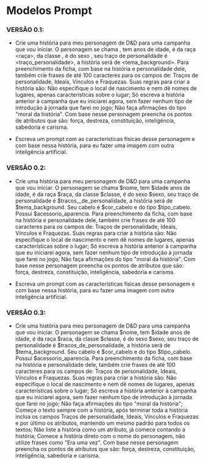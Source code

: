 # Modelos Prompt


### VERSÃO 0.1:

- Crie uma história para meu personagem de D&D para uma campanha que vou iniciar. O personagem se chama <nome>, tem <idade> anos de idade, é da raça <raça>, da classe <classe>, é do sexo <sexo>, seu traço de personalidade é <traço_personalidade>, a história será de <tema_background>. Para preenchimento da ficha, com base na história e personalidade dele, também crie frases de até 100 caracteres para os campos de: Traços de personalidade, Ideais, Vínculos e Fraquezas. Suas regras para criar a história são: Não especifique o local de nascimento e nem dê nomes de lugares, apenas características sobre o lugar; Só escreva a história anterior à campanha que eu iniciarei agora, sem fazer nenhum tipo de introdução à jornada que farei no jogo; Não faça afirmações do tipo "moral da história".
Com base nesse personagem preencha os pontos de atributos que são: força, destreza, constituição, inteligência, sabedoria e carisma.

- Escreva um prompt com as características físicas desse personagem e com base nessa história, para eu fazer uma imagem com outra inteligência artificial.


### VERSÃO 0.2:

-   Crie uma história para meu personagem de D&D para uma campanha que vou iniciar. O personagem se chama $nome, tem $idade anos de idade, é da raça $raça, da classe $classe, é do sexo $sexo, seu traço de personalidade é $tracos__de_personalidade, a história será de $tema_background. Seu cabelo é $cor_cabelo e do tipo $tipo_cabelo. Possui $acessorio_aparencia. Para preenchimento da ficha, com base na história e personalidade dele, também crie frases de até 100 caracteres para os campos de: Traços de personalidade, Ideais, Vínculos e Fraquezas. Suas regras para criar a história são: Não especifique o local de nascimento e nem dê nomes de lugares, apenas características sobre o lugar; Só escreva a história anterior à campanha que eu iniciarei agora, sem fazer nenhum tipo de introdução à jornada que farei no jogo; Não faça afirmações do tipo \"moral da história\".
Com base nesse personagem preencha os pontos de atributos que são: força, destreza, constituição, inteligência, sabedoria e carisma.

-   Escreva um prompt com as características físicas desse personagem e com base nessa história, para eu fazer uma imagem com outra inteligência artificial.

### VERSÃO 0.3:

- Crie uma história para meu personagem de D&D para uma campanha que vou iniciar. O personagem se chama $nome, tem $idade anos de idade, é da raça $raca, da classe $classe, é do sexo $sexo, seu traço de personalidade é $tracos_de_personalidade, a história será de $tema_background. Seu cabelo é $cor_cabelo e do tipo $tipo_cabelo. Possui $acessorio_aparencia. Para preenchimento da ficha, com base na história e personalidade dele, também crie frases de até 100 caracteres para os campos de: Traços de personalidade, Ideais, Vínculos e Fraquezas. Suas regras para criar a história são: Não especifique o local de nascimento e nem dê nomes de lugares, apenas características sobre o lugar; Só escreva a história anterior à campanha que eu iniciarei agora, sem fazer nenhum tipo de introdução à jornada que farei no jogo; Não faça afirmações do tipo \"moral da história\"; Começe o texto sempre com a história, após terminar toda a história inclua os campos Traços de personalidade, Ideais, Vínculos e Fraquezas e por último os atributos, mantendo um mesmo padrão para todos os textos; Não liste a história como um atributo, já comece contando a história; Comece a história direto com o nome do personagem, não utilize frases como \"Era uma vez\".
Com base nesse personagem preencha os pontos de atributos que são: força, destreza, constituição, inteligência, sabedoria e carisma.
